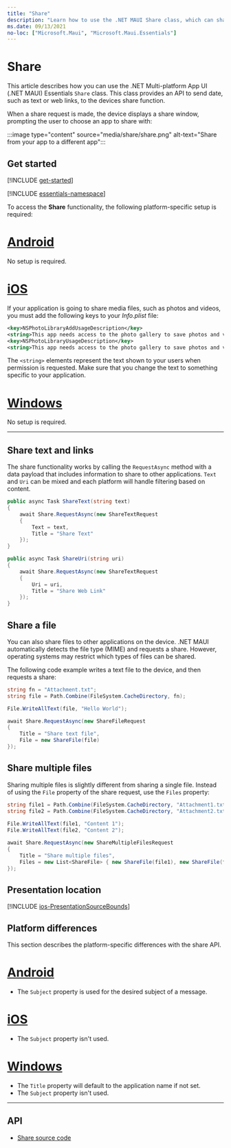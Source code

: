 ```yaml
---
title: "Share"
description: "Learn how to use the .NET MAUI Share class, which can share data, such as web links, to other applications on the device."
ms.date: 09/13/2021
no-loc: ["Microsoft.Maui", "Microsoft.Maui.Essentials"]
---
```


# Share

This article describes how you can use the .NET Multi-platform App UI (.NET MAUI) Essentials `Share` class. This class provides an API to send date, such as text or web links, to the devices share function.

When a share request is made, the device displays a share window, prompting the user to choose an app to share with:

:::image type="content" source="media/share/share.png" alt-text="Share from your app to a different app":::

## Get started

[!INCLUDE [get-started](../includes/get-started.md)]

[!INCLUDE [essentials-namespace](../includes/essentials-namespace.md)]

To access the **Share** functionality, the following platform-specific setup is required:

<!-- markdownlint-disable MD025 -->
# [Android](#tab/android)

No setup is required.

# [iOS](#tab/ios)

If your application is going to share media files, such as photos and videos, you must add the following keys to your _Info.plist_ file:

```xml
<key>NSPhotoLibraryAddUsageDescription</key>
<string>This app needs access to the photo gallery to save photos and videos.</string>
<key>NSPhotoLibraryUsageDescription</key>
<string>This app needs access to the photo gallery to save photos and videos.</string>
```

The `<string>` elements represent the text shown to your users when permission is requested. Make sure that you change the text to something specific to your application.

# [Windows](#tab/windows)

No setup is required.

-----

## Share text and links

The share functionality works by calling the `RequestAsync` method with a data payload that includes information to share to other applications. `Text` and `Uri` can be mixed and each platform will handle filtering based on content.

```csharp
public async Task ShareText(string text)
{
    await Share.RequestAsync(new ShareTextRequest
    {
        Text = text,
        Title = "Share Text"
    });
}

public async Task ShareUri(string uri)
{
    await Share.RequestAsync(new ShareTextRequest
    {
        Uri = uri,
        Title = "Share Web Link"
    });
}
```

## Share a file

You can also share files to other applications on the device. .NET MAUI automatically detects the file type (MIME) and requests a share. However, operating systems may restrict which types of files can be shared.

The following code example writes a text file to the device, and then requests a share:

```csharp
string fn = "Attachment.txt";
string file = Path.Combine(FileSystem.CacheDirectory, fn);

File.WriteAllText(file, "Hello World");

await Share.RequestAsync(new ShareFileRequest
{
    Title = "Share text file",
    File = new ShareFile(file)
});
```

## Share multiple files

Sharing multiple files is slightly different from sharing a single file. Instead of using the `File` property of the share request, use the `Files` property:

```csharp
string file1 = Path.Combine(FileSystem.CacheDirectory, "Attachment1.txt");
string file2 = Path.Combine(FileSystem.CacheDirectory, "Attachment2.txt");
            
File.WriteAllText(file1, "Content 1");
File.WriteAllText(file2, "Content 2");

await Share.RequestAsync(new ShareMultipleFilesRequest
{
    Title = "Share multiple files",
    Files = new List<ShareFile> { new ShareFile(file1), new ShareFile(file2) }
});
```

## Presentation location

[!INCLUDE [ios-PresentationSourceBounds](../includes/ios-PresentationSourceBounds.md)]

## Platform differences

This section describes the platform-specific differences with the share API.

<!-- markdownlint-disable MD025 -->
<!-- markdownlint-disable MD024 -->
# [Android](#tab/android)

- The `Subject` property is used for the desired subject of a message.

# [iOS](#tab/ios)

- The `Subject` property isn't used.

# [Windows](#tab/windows)

- The `Title` property will default to the application name if not set.
- The `Subject` property isn't used.

-----
<!-- markdownlint-enable MD024 -->
<!-- markdownlint-enable MD025 -->

## API

- [Share source code](https://github.com/dotnet/maui/tree/main/src/Essentials/src/Share)
<!-- - [Share API documentation](xref:Microsoft.Maui.Essentials.Share)-->
